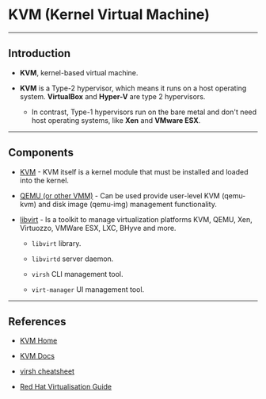 # KVM (Kernel Virtual Machine)

---

## Introduction

* __KVM__, kernel-based virtual machine. 

* __KVM__ is a Type-2 hypervisor, which means it runs on a host operating system. __VirtualBox__ and __Hyper-V__ are type 2 hypervisors. 

    * In contrast, Type-1 hypervisors run on the bare metal and don't need host operating systems, like __Xen__ and __VMware ESX__.

---

## Components

* [KVM](https://www.linux-kvm.org/page/Main_Page) - KVM itself is a kernel module that must be installed and loaded into the kernel.

* [QEMU (or other VMM)](https://www.qemu.org/) - Can be used provide user-level KVM (qemu-kvm) and disk image (qemu-img) management functionality.

* [libvirt](https://libvirt.org/) - Is a toolkit to manage virtualization platforms KVM, QEMU, Xen, Virtuozzo, VMWare ESX, LXC, BHyve and more. 
    
    * `libvirt` library.
    
    * `libvirtd` server daemon.
    
    * `virsh` CLI management tool.

    * `virt-manager` UI management tool.


---

## References

* [KVM Home](http://www.linux-kvm.org/page/Main_Page)

* [KVM Docs](http://www.linux-kvm.org/page/Documents)

* [virsh cheatsheet](https://help.ubuntu.com/community/KVM/Virsh)

* [Red Hat Virtualisation Guide](https://access.redhat.com/documentation/en-us/red_hat_enterprise_linux/7/html/virtualization_deployment_and_administration_guide/)
